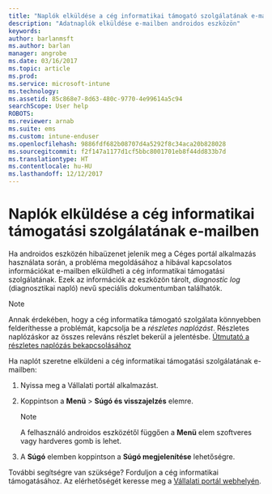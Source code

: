 ```yaml
---
title: "Naplók elküldése a cég informatikai támogató szolgálatának e-mailben | Microsoft Docs"
description: "Adatnaplók elküldése e-mailben androidos eszközön"
keywords: 
author: barlanmsft
ms.author: barlan
manager: angrobe
ms.date: 03/16/2017
ms.topic: article
ms.prod: 
ms.service: microsoft-intune
ms.technology: 
ms.assetid: 85c868e7-8d63-480c-9770-4e99614a5c94
searchScope: User help
ROBOTS: 
ms.reviewer: arnab
ms.suite: ems
ms.custom: intune-enduser
ms.openlocfilehash: 9886fdf682b08707d4a5292f8c34aca20b828028
ms.sourcegitcommit: f2f147a1177d1cf5bbc8001701eb8f44dd833b7d
ms.translationtype: HT
ms.contentlocale: hu-HU
ms.lasthandoff: 12/12/2017
---
```

# <a name="send-logs-to-your-company-support-using-email"></a>Naplók elküldése a cég informatikai támogatási szolgálatának e-mailben

Ha androidos eszközén hibaüzenet jelenik meg a Céges portál alkalmazás használata során, a probléma megoldásához a hibával kapcsolatos információkat e-mailben elküldheti a cég informatikai támogatási szolgálatának. Ezek az információk az eszközön tárolt, _diagnostic log_ (diagnosztikai napló) nevű speciális dokumentumban találhatók.

> [!Note]
> Annak érdekében, hogy a cég informatika támogató szolgálata könnyebben felderíthesse a problémát, kapcsolja be a _részletes naplózást_. Részletes naplózáskor az összes releváns részlet bekerül a jelentésbe. [Útmutató a részletes naplózás bekapcsolásához](use-verbose-logging-to-help-your-it-administrator-fix-device-issues-android.md)

Ha naplót szeretne elküldeni a cég informatikai támogatási szolgálatának e-mailben:

1.  Nyissa meg a Vállalati portál alkalmazást.

2.  Koppintson a **Menü** >  **Súgó és visszajelzés** elemre.

    > [!NOTE]
    > A felhasználó androidos eszközétől függően a **Menü** elem szoftveres vagy hardveres gomb is lehet.

3.  A **Súgó** elemben koppintson a **Súgó megjelenítése** lehetőségre.

További segítségre van szüksége? Forduljon a cég informatikai támogatásához. Az elérhetőségét keresse meg a [Vállalati portál webhelyén](https://portal.manage.microsoft.com#HelpDeskDialog).
